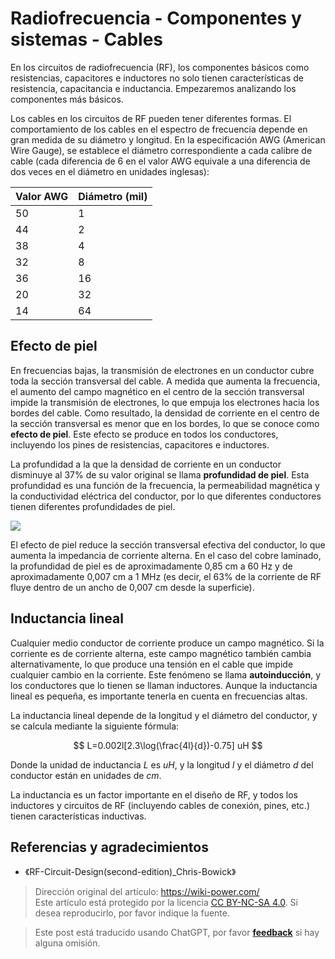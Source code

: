 # Radiofrecuencia - Componentes y sistemas - Cables

En los circuitos de radiofrecuencia (RF), los componentes básicos como resistencias, capacitores e inductores no solo tienen características de resistencia, capacitancia e inductancia. Empezaremos analizando los componentes más básicos.

Los cables en los circuitos de RF pueden tener diferentes formas. El comportamiento de los cables en el espectro de frecuencia depende en gran medida de su diámetro y longitud. En la especificación AWG (American Wire Gauge), se establece el diámetro correspondiente a cada calibre de cable (cada diferencia de 6 en el valor AWG equivale a una diferencia de dos veces en el diámetro en unidades inglesas):

| Valor AWG | Diámetro (mil) |
| ------ | ----------- |
| 50     | 1           |
| 44     | 2           |
| 38     | 4           |
| 32     | 8           |
| 36     | 16          |
| 20     | 32          |
| 14     | 64          |

## Efecto de piel

En frecuencias bajas, la transmisión de electrones en un conductor cubre toda la sección transversal del cable. A medida que aumenta la frecuencia, el aumento del campo magnético en el centro de la sección transversal impide la transmisión de electrones, lo que empuja los electrones hacia los bordes del cable. Como resultado, la densidad de corriente en el centro de la sección transversal es menor que en los bordes, lo que se conoce como **efecto de piel**. Este efecto se produce en todos los conductores, incluyendo los pines de resistencias, capacitores e inductores.

La profundidad a la que la densidad de corriente en un conductor disminuye al 37% de su valor original se llama **profundidad de piel**. Esta profundidad es una función de la frecuencia, la permeabilidad magnética y la conductividad eléctrica del conductor, por lo que diferentes conductores tienen diferentes profundidades de piel.

![](https://wiki-media-1253965369.cos.ap-guangzhou.myqcloud.com/img/20220408141754.png)

El efecto de piel reduce la sección transversal efectiva del conductor, lo que aumenta la impedancia de corriente alterna. En el caso del cobre laminado, la profundidad de piel es de aproximadamente 0,85 cm a 60 Hz y de aproximadamente 0,007 cm a 1 MHz (es decir, el 63% de la corriente de RF fluye dentro de un ancho de 0,007 cm desde la superficie).

## Inductancia lineal

Cualquier medio conductor de corriente produce un campo magnético. Si la corriente es de corriente alterna, este campo magnético también cambia alternativamente, lo que produce una tensión en el cable que impide cualquier cambio en la corriente. Este fenómeno se llama **autoinducción**, y los conductores que lo tienen se llaman inductores. Aunque la inductancia lineal es pequeña, es importante tenerla en cuenta en frecuencias altas.

La inductancia lineal depende de la longitud y el diámetro del conductor, y se calcula mediante la siguiente fórmula:

$$
L=0.002l[2.3\log(\frac{4l}{d})-0.75] uH
$$

Donde la unidad de inductancia $L$ es $uH$, y la longitud $l$ y el diámetro $d$ del conductor están en unidades de $cm$.

La inductancia es un factor importante en el diseño de RF, y todos los inductores y circuitos de RF (incluyendo cables de conexión, pines, etc.) tienen características inductivas.

## Referencias y agradecimientos

- 《RF-Circuit-Design(second-edition)\_Chris-Bowick》

> Dirección original del artículo: <https://wiki-power.com/>  
> Este artículo está protegido por la licencia [CC BY-NC-SA 4.0](https://creativecommons.org/licenses/by/4.0/deed.zh). Si desea reproducirlo, por favor indique la fuente.

> Este post está traducido usando ChatGPT, por favor [**feedback**](https://github.com/linyuxuanlin/Wiki_MkDocs/issues/new) si hay alguna omisión.
